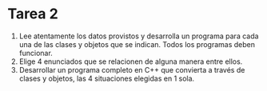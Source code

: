 # Tarea 2
1.	Lee atentamente los datos provistos y desarrolla un programa para cada una de las clases y objetos que se indican. Todos los programas deben funcionar.
2.	Elige 4 enunciados que se relacionen de alguna manera entre ellos.
3.	Desarrollar un programa completo en C++ que convierta a través de clases y objetos, las 4 situaciones elegidas en 1 sola.
## 

